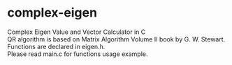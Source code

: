 # complex-eigen
Complex Eigen Value and Vector Calculator in C\
QR algorithm is based on Matrix Algorithm Volume II book by G. W. Stewart.\
Functions are declared in eigen.h.\
Please read main.c for functions usage example.

